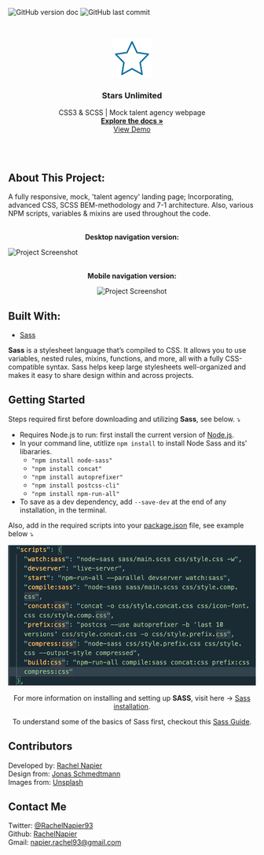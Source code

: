 <!-- PROJECT SHIELDS -->

![GitHub version doc](https://img.shields.io/badge/Version-1.0.0-red)
![GitHub last commit](https://img.shields.io/github/last-commit/RachelNapier/writers_block_landing_page?style=flat-square)

<!-- PROJECT LOGO -->
 
<br />
<p align="center">
  <a href="https://rachelnapier.github.io/stars-unlimited/">
    <img src="imgs/logo-sm.png" alt="Logo" width="80" height="80">
  </a>

  <h3 align="center"><strong>Stars Unlimited</strong></h3>

  <p align="center">
        CSS3 & SCSS | Mock talent agency webpage
    <br />
    <a href="https://github.com/RachelNapier/stars-unlimited"><strong>Explore the docs »</strong></a>
    <br />
    <a href="https://rachelnapier.github.io/stars-unlimited">View Demo</a>
  </p>
</p>
<br>
<br>

<!-- ABOUT -->

## <strong>About This Project:</strong>

A fully responsive, mock, 'talent agency' landing page; Incorporating, advanced CSS, SCSS BEM-methodology and 7-1 architecture. Also, various NPM scripts, variables & mixins are used throughout the code.
<br>
<br>

<p align="center"><strong>Desktop navigation version:</strong></p>

![Project Screenshot](imgs/stars-unlimited-lg.gif)
<br>
<br>

<p align="center"><strong>Mobile navigation version:</strong></
<br>

<div align="center">

![Project Screenshot](imgs/stars-unlimited-sm.gif)

</div>

## <strong>Built With:</strong>

- [Sass](https://sass-lang.com/)

<strong>Sass</strong> is a stylesheet language that’s compiled to CSS. It allows you to use variables, nested rules, mixins, functions, and more, all with a fully CSS-compatible syntax. Sass helps keep large stylesheets well-organized and makes it easy to share design within and across projects.

<!-- GETTING STARTED -->

## <strong>Getting Started</strong>

Steps required first before downloading and utilizing <strong>Sass</strong>, see below. ⤵

- Requires Node.js to run: first install the current version of [Node.js](https://nodejs.org/en/).
- In your command line, utitlize <code>npm install</code> to install Node Sass and its' libararies.
  - <code>"npm install node-sass"</code>
  - <code>"npm install concat"</code>
  - <code>"npm install autoprefixer"</code>
  - <code>"npm install postcss-cli"</code>
  - <code>"npm install npm-run-all"</code>
- To save as a dev dependency, add <code>--save-dev</code> at the end of any installation, in the terminal.

Also, add in the required scripts into your <u>package.json</u> file, see example below ⤵

![Sass Setup Screenshot](imgs/ss-1.png)

<div align="center">

For more information on installing and setting up <strong>SASS</strong>, visit here → [Sass installation](https://sass-lang.com/install).

To understand some of the basics of Sass first, checkout this [Sass Guide](https://sass-lang.com/guide).

</div>

<!-- CONTRIBUTORS -->

## <strong>Contributors</strong>

Developed by: [Rachel Napier](https://github.com/RachelNapier)<br>
Design from: [Jonas Schmedtmann](https://www.udemy.com/user/jonasschmedtmann/)<br>
Images from: [Unsplash](https://unsplash.com/)

<!-- CONTACT -->

## <strong>Contact Me</strong>

Twitter: [@RachelNapier93](https://twitter.com/RachelNapier93)<br>
Github: [RachelNapier](https://github.com/RachelNapier)<br>
Gmail: napier.rachel93@gmail.com
